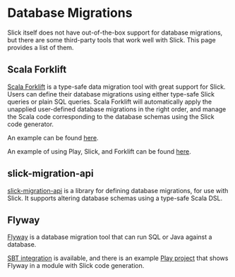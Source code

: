 Database Migrations
===================
Slick itself does not have out-of-the-box support for database migrations,
but there are some third-party tools that work well with Slick. This page
provides a list of them.

Scala Forklift
--------------
[Scala Forklift](https://github.com/lastland/scala-forklift) is a
type-safe data migration tool with great support for Slick. Users can
define their database migrations using either type-safe Slick queries
or plain SQL queries. Scala Forklift will automatically apply the
unapplied user-defined database migrations in the right order, and
manage the Scala code corresponding to the database schemas using
the Slick code generator.

An example can be found
[here](https://github.com/lastland/scala-forklift/tree/develop/example).

An example of using Play, Slick, and Forklift can be found
[here](https://github.com/lastland/play-slick-forklift-example).

slick-migration-api
-------------------
[slick-migration-api](https://github.com/nafg/slick-migration-api) is a
library for defining database migrations, for use with Slick. It supports
altering database schemas using a type-safe Scala DSL.

Flyway
------

[Flyway](https://flywaydb.org/) is a database migration tool that can
run SQL or Java against a database.

[SBT integration](https://flywaydb.org/documentation/sbt/) is available,
and there is an example [Play project](https://github.com/playframework/play-isolated-slick#database-migration)
that shows Flyway in a module with Slick code generation.
